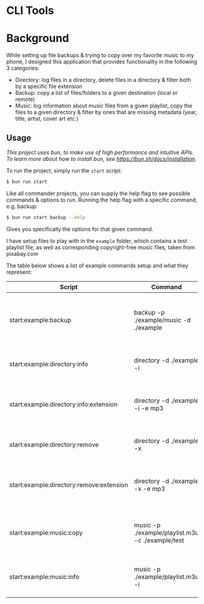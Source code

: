 # CLI Tools

# Background

While setting up file backups & trying to copy over my favorite music to my phone, I designed this application that provides functionality in the following 3 categories:

- Directory: log files in a directory, delete files in a directory & filter both by a specific file extension
- Backup: copy a list of files/folders to a given destination (local or remote)
- Music: log information about music files from a given playlist, copy the files to a given directory & filter by ones that are missing metadata (year, title, artist, cover art etc.)

## Usage

_This project uses bun, to make use of high performance and intuitive APIs. To learn more about how to install bun, see https://bun.sh/docs/installation._

To run the project, simply run the `start` script:

```bash
$ bun run start
```

Like all commander projects, you can supply the help flag to see possible commands & options to run. Running the help flag with a specific command, e.g. backup:

```bash
$ bun run start backup --help
```

Gives you specifically the options for that given command.

I have setup files to play with in the `example` folder, which contains a test playlist file, as well as corresponding copyright-free music files, taken from pixabay.com

The table below shows a list of example commands setup and what they represent:

| Script                                   | Command                                           | Explanation                                                                        |
| ---------------------------------------- | ------------------------------------------------- | ---------------------------------------------------------------------------------- |
| start:example:backup                     | backup -p ./example/music -d ./example            | Backup the example/music folder to a folder alongside it, with a timestamp         |
| start:example:directory:info             | directory -d ./example -i                         | Log a table of all the files in example folder (nested)                            |
| start:example:directory:info:extension   | directory -d ./example -i -e mp3                  | Log a table of all the files in example folder (nested - mp3 extension files only) |
| start:example:directory:remove           | directory -d ./example -x                         | Remove all files in the example folder (nested)                                    |
| start:example:directory:remove:extension | directory -d ./example -x -e mp3                  | Remove all files in the example folder (nested - mp3 extension files only)         |
| start:example:music:copy                 | music -p ./example/playlist.m3u -c ./example/test | Copy all files specified in the playlist into the example/test folder              |
| start:example:music:info                 | music -p ./example/playlist.m3u -i                | Log information for all music files specified in the playlist                      |
